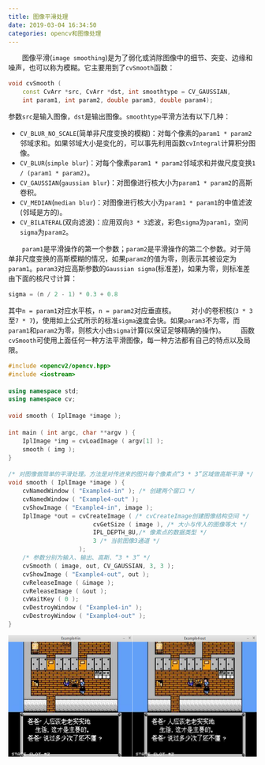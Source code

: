 ```yaml
---
title: 图像平滑处理
date: 2019-03-04 16:34:50
categories: opencv和图像处理
---
```

&emsp;&emsp;图像平滑(`image smoothing`)是为了弱化或消除图像中的细节、突变、边缘和噪声，也可以称为模糊。它主要用到了`cvSmooth`函数：

``` cpp
void cvSmooth (
    const CvArr *src, CvArr *dst, int smoothtype = CV_GAUSSIAN,
    int param1, int param2, double param3, double param4);
```

参数`src`是输入图像，`dst`是输出图像。`smoothtype`平滑方法有以下几种：

- `CV_BLUR_NO_SCALE`(简单非尺度变换的模糊)：对每个像素的`param1 * param2`邻域求和。如果邻域大小是变化的，可以事先利用函数`cvIntegral`计算积分图像。
- `CV_BLUR`(`simple blur`)：对每个像素`param1 * param2`邻域求和并做尺度变换`1 / (param1 * param2)`。
- `CV_GAUSSIAN`(`gaussian blur`)：对图像进行核大小为`param1 * param2`的高斯卷积。
- `CV_MEDIAN`(`median blur`)：对图像进行核大小为`param1 * param1`的中值滤波(邻域是方的)。
- `CV_BILATERAL`(双向滤波)：应用双向`3 * 3`滤波，彩色`sigma`为`param1`，空间`sigma`为`param2`。

&emsp;&emsp;`param1`是平滑操作的第一个参数；`param2`是平滑操作的第二个参数。对于简单非尺度变换的高斯模糊的情况，如果`param2`的值为零，则表示其被设定为`param1`。`param3`对应高斯参数的`Gaussian sigma`(标准差)，如果为零，则标准差由下面的核尺寸计算：

``` cpp
sigma = (n / 2 - 1) * 0.3 + 0.8
```

其中`n = param1`对应水平核，`n = param2`对应垂直核。
&emsp;&emsp;对小的卷积核(`3 * 3`至`7 * 7`)，使用如上公式所示的标准`sigma`速度会快。如果`param3`不为零，而`param1`和`param2`为零，则核大小由`sigma`计算(以保证足够精确的操作)。
&emsp;&emsp;函数`cvSmooth`可使用上面任何一种方法平滑图像，每一种方法都有自己的特点以及局限。

``` cpp
#include <opencv2/opencv.hpp>
#include <iostream>
​
using namespace std;
using namespace cv;
​
void smooth ( IplImage *image );
​
int main ( int argc, char **argv ) {
    IplImage *img = cvLoadImage ( argv[1] );
    smooth ( img );
}
​
/* 对图像做简单的平滑处理。方法是对传进来的图片每个像素点“3 * 3”区域做高斯平滑 */
void smooth ( IplImage *image ) {
    cvNamedWindow ( "Example4-in" ); /* 创建两个窗口 */
    cvNamedWindow ( "Example4-out" );
    cvShowImage ( "Example4-in", image );
    IplImage *out = cvCreateImage ( /* cvCreateImage创建图像结构空间 */
                        cvGetSize ( image ), /* 大小与传入的图像等大 */
                        IPL_DEPTH_8U,/* 像素点的数据类型 */
                        3 /* 当前图像3通道 */
                    );
    /* 参数分别为输入、输出、高斯、“3 * 3” */
    cvSmooth ( image, out, CV_GAUSSIAN, 3, 3 );
    cvShowImage ( "Example4-out", out );
    cvReleaseImage ( &image );
    cvReleaseImage ( &out );
    cvWaitKey ( 0 );
    cvDestroyWindow ( "Example4-in" );
    cvDestroyWindow ( "Example4-out" );
}
```

<img src="./图像平滑处理/1.png" height="246" width="684">